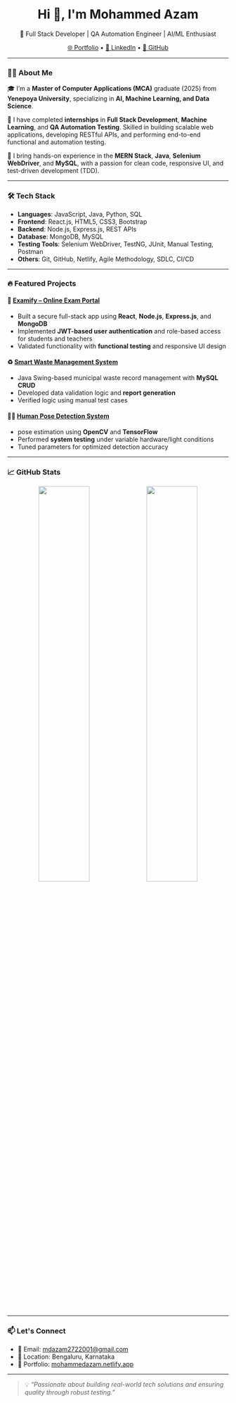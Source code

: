 <h1 align="center">Hi 👋, I'm Mohammed Azam</h1>
<p align="center">
  🚀 Full Stack Developer | QA Automation Engineer | AI/ML Enthusiast  
</p>
<p align="center">
  <a href="https://mohammedazam.netlify.app/" target="_blank">🌐 Portfolio</a> • 
  <a href="https://www.linkedin.com/in/mohammed-azam-6b1726232" target="_blank">🔗 LinkedIn</a> • 
  <a href="https://github.com/MohammedAzam-08" target="_blank">📁 GitHub</a>
</p>

---

### 👨‍💻 About Me

🎓 I’m a **Master of Computer Applications (MCA)** graduate (2025) from **Yenepoya University**, specializing in **AI, Machine Learning, and Data Science**.

💼 I have completed **internships** in **Full Stack Development**, **Machine Learning**, and **QA Automation Testing**. Skilled in building scalable web applications, developing RESTful APIs, and performing end-to-end functional and automation testing.

🧪 I bring hands-on experience in the **MERN Stack**, **Java**, **Selenium WebDriver**, and **MySQL**, with a passion for clean code, responsive UI, and test-driven development (TDD).

---

### 🛠️ Tech Stack

- **Languages**: JavaScript, Java, Python, SQL  
- **Frontend**: React.js, HTML5, CSS3, Bootstrap  
- **Backend**: Node.js, Express.js, REST APIs  
- **Database**: MongoDB, MySQL  
- **Testing Tools**: Selenium WebDriver, TestNG, JUnit, Manual Testing, Postman  
- **Others**: Git, GitHub, Netlify, Agile Methodology, SDLC, CI/CD

---

### 🔥 Featured Projects

#### 📝 [Examify – Online Exam Portal](https://github.com/MohammedAzam-08/Examify)
- Built a secure full-stack app using **React**, **Node.js**, **Express.js**, and **MongoDB**
- Implemented **JWT-based user authentication** and role-based access for students and teachers
- Validated functionality with **functional testing** and responsive UI design

#### ♻️ [Smart Waste Management System](https://github.com/MohammedAzam-08/Smart-Waste-Management-System)
- Java Swing-based municipal waste record management with **MySQL CRUD**
- Developed data validation logic and **report generation**
- Verified logic using manual test cases

#### 🧍‍♂️ [Human Pose Detection System](https://github.com/MohammedAzam-08/Human-Pose-Estimation)
- pose estimation using **OpenCV** and **TensorFlow**
- Performed **system testing** under variable hardware/light conditions
- Tuned parameters for optimized detection accuracy

---

### 📈 GitHub Stats

<p align="center">
  <img src="https://github-readme-stats.vercel.app/api?username=MohammedAzam-08&show_icons=true&theme=radical" width="48%" />
  <img src="https://github-readme-streak-stats.herokuapp.com/?user=MohammedAzam-08&theme=radical" width="48%" />
</p>

---

### 📫 Let's Connect

- 📧 Email: mdazam2722001@gmail.com  
- 📍 Location: Bengaluru, Karnataka  
- 🔗 Portfolio: [mohammedazam.netlify.app](https://mohammedazam.netlify.app)

---

> 💡 *“Passionate about building real-world tech solutions and ensuring quality through robust testing.”*
